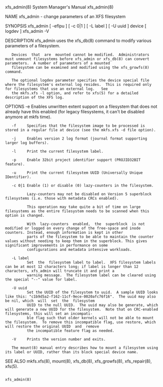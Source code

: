xfs_admin(8)                                                                      System Manager's Manual                                                                     xfs_admin(8)

NAME
       xfs_admin - change parameters of an XFS filesystem

SYNOPSIS
       xfs_admin [ -eflpu ] [ -c 0|1 ] [ -L label ] [ -U uuid ] device [ logdev ]
       xfs_admin -V

DESCRIPTION
       xfs_admin uses the xfs_db(8) command to modify various parameters of a filesystem.

       Devices  that  are  mounted cannot be modified.  Administrators must unmount filesystems before xfs_admin or xfs_db(8) can convert parameters.  A number of parameters of a mounted
       filesystem can be examined and modified using the xfs_growfs(8) command.

       The optional logdev parameter specifies the device special file where the filesystem's external log resides.  This is required only for filesystems that use an external log.   See
       the mkfs.xfs -l option, and refer to xfs(5) for a detailed description of the XFS log.

OPTIONS
       -e     Enables unwritten extent support on a filesystem that does not already have this enabled (for legacy filesystems, it can't be disabled anymore at mkfs time).

       -f     Specifies that the filesystem image to be processed is stored in a regular file at device (see the mkfs.xfs -d file option).

       -j     Enables version 2 log format (journal format supporting larger log buffers).

       -l     Print the current filesystem label.

       -p     Enable 32bit project identifier support (PROJID32BIT feature).

       -u     Print the current filesystem UUID (Universally Unique IDentifier).

       -c 0|1 Enable (1) or disable (0) lazy-counters in the filesystem.

              Lazy-counters may not be disabled on Version 5 superblock filesystems (i.e. those with metadata CRCs enabled).

              This operation may take quite a bit of time on large filesystems as the entire filesystem needs to be scanned when this option is changed.

              With  lazy-counters  enabled,  the  superblock  is not modified or logged on every change of the free-space and inode counters. Instead, enough information is kept in other
              parts of the filesystem to be able to maintain the counter values without needing to keep them in the superblock. This gives significant improvements in performance on some
              configurations and metadata intensive workloads.

       -L label
              Set  the  filesystem label to label.  XFS filesystem labels can be at most 12 characters long; if label is longer than 12 characters, xfs_admin will truncate it and print a
              warning message.  The filesystem label can be cleared using the special "--" value for label.

       -U uuid
              Set the UUID of the filesystem to uuid.  A sample UUID looks like this: "c1b9d5a2-f162-11cf-9ece-0020afc76f16".  The uuid may also be nil, which  will  set  the  filesystem
              UUID to the null UUID.  The uuid may also be generate, which will generate a new UUID for the filesystem.  Note that on CRC-enabled filesystems, this will set an incompati‐
              ble flag such that older kernels will not be able to mount the filesystem.  To remove this incompatible flag, use restore, which will restore the original UUID  and  remove
              the incompatible feature flag as needed.

       -V     Prints the version number and exits.

       The mount(8) manual entry describes how to mount a filesystem using its label or UUID, rather than its block special device name.

SEE ALSO
       mkfs.xfs(8), mount(8), xfs_db(8), xfs_growfs(8), xfs_repair(8), xfs(5).

                                                                                                                                                                              xfs_admin(8)
